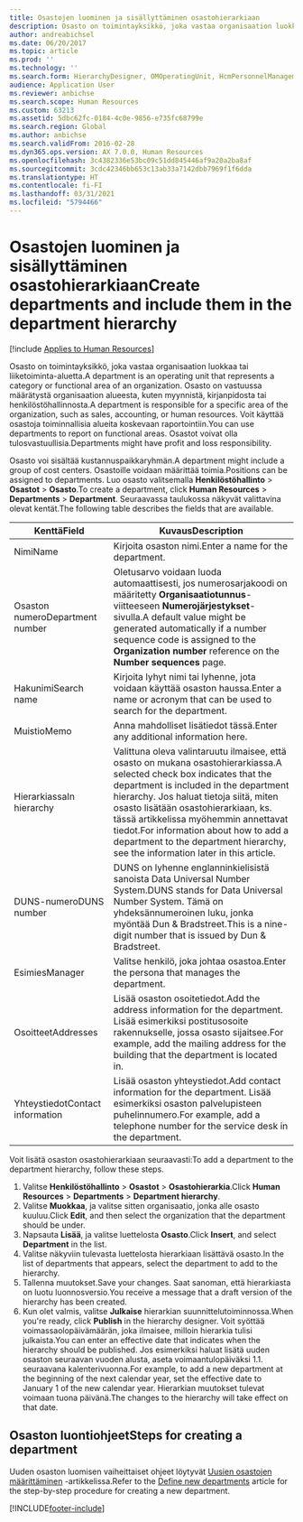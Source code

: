 ```yaml
---
title: Osastojen luominen ja sisällyttäminen osastohierarkiaan
description: Osasto on toimintayksikkö, joka vastaa organisaation luokkaa tai liiketoiminta-aluetta. Osasto on vastuussa määrätystä organisaation alueesta, kuten myynnistä, kirjanpidosta tai henkilöstöhallinnosta. Voit käyttää osastoja toiminnallisia alueita koskevaan raportointiin. Osastot voivat olla tulosvastuullisia.
author: andreabichsel
ms.date: 06/20/2017
ms.topic: article
ms.prod: ''
ms.technology: ''
ms.search.form: HierarchyDesigner, OMOperatingUnit, HcmPersonnelManagementWorkspace
audience: Application User
ms.reviewer: anbichse
ms.search.scope: Human Resources
ms.custom: 63213
ms.assetid: 5dbc62fc-0184-4c0e-9856-e735fc68799e
ms.search.region: Global
ms.author: anbichse
ms.search.validFrom: 2016-02-28
ms.dyn365.ops.version: AX 7.0.0, Human Resources
ms.openlocfilehash: 3c4382336e53bc09c51dd845446af9a20a2ba8af
ms.sourcegitcommit: 3cdc42346bb653c13ab33a7142dbb7969f1f6dda
ms.translationtype: HT
ms.contentlocale: fi-FI
ms.lasthandoff: 03/31/2021
ms.locfileid: "5794466"
---
```

# <a name="create-departments-and-include-them-in-the-department-hierarchy"></a><span data-ttu-id="a6bcb-106">Osastojen luominen ja sisällyttäminen osastohierarkiaan</span><span class="sxs-lookup"><span data-stu-id="a6bcb-106">Create departments and include them in the department hierarchy</span></span>

[!include [Applies to Human Resources](../includes/applies-to-hr.md)]

<span data-ttu-id="a6bcb-107">Osasto on toimintayksikkö, joka vastaa organisaation luokkaa tai liiketoiminta-aluetta.</span><span class="sxs-lookup"><span data-stu-id="a6bcb-107">A department is an operating unit that represents a category or functional area of an organization.</span></span> <span data-ttu-id="a6bcb-108">Osasto on vastuussa määrätystä organisaation alueesta, kuten myynnistä, kirjanpidosta tai henkilöstöhallinnosta.</span><span class="sxs-lookup"><span data-stu-id="a6bcb-108">A department is responsible for a specific area of the organization, such as sales, accounting, or human resources.</span></span> <span data-ttu-id="a6bcb-109">Voit käyttää osastoja toiminnallisia alueita koskevaan raportointiin.</span><span class="sxs-lookup"><span data-stu-id="a6bcb-109">You can use departments to report on functional areas.</span></span> <span data-ttu-id="a6bcb-110">Osastot voivat olla tulosvastuullisia.</span><span class="sxs-lookup"><span data-stu-id="a6bcb-110">Departments might have profit and loss responsibility.</span></span>

<span data-ttu-id="a6bcb-111">Osasto voi sisältää kustannuspaikkaryhmän.</span><span class="sxs-lookup"><span data-stu-id="a6bcb-111">A department might include a group of cost centers.</span></span> <span data-ttu-id="a6bcb-112">Osastoille voidaan määrittää toimia.</span><span class="sxs-lookup"><span data-stu-id="a6bcb-112">Positions can be assigned to departments.</span></span> <span data-ttu-id="a6bcb-113">Luo osasto valitsemalla **Henkilöstöhallinto** &gt; **Osastot** &gt; **Osasto**.</span><span class="sxs-lookup"><span data-stu-id="a6bcb-113">To create a department, click **Human Resources** &gt; **Departments** &gt; **Department**.</span></span> <span data-ttu-id="a6bcb-114">Seuraavassa taulukossa näkyvät valittavina olevat kentät.</span><span class="sxs-lookup"><span data-stu-id="a6bcb-114">The following table describes the fields that are available.</span></span>

| <span data-ttu-id="a6bcb-115">Kenttä</span><span class="sxs-lookup"><span data-stu-id="a6bcb-115">Field</span></span>               | <span data-ttu-id="a6bcb-116">Kuvaus</span><span class="sxs-lookup"><span data-stu-id="a6bcb-116">Description</span></span>                                                                                                                                                                                                       |
|---------------------|-------------------------------------------------------------------------------------------------------------------------------------------------------------------------------------------------------------------|
| <span data-ttu-id="a6bcb-117">Nimi</span><span class="sxs-lookup"><span data-stu-id="a6bcb-117">Name</span></span>                | <span data-ttu-id="a6bcb-118">Kirjoita osaston nimi.</span><span class="sxs-lookup"><span data-stu-id="a6bcb-118">Enter a name for the department.</span></span>                                                                                                                                                                                  |
| <span data-ttu-id="a6bcb-119">Osaston numero</span><span class="sxs-lookup"><span data-stu-id="a6bcb-119">Department number</span></span>   | <span data-ttu-id="a6bcb-120">Oletusarvo voidaan luoda automaattisesti, jos numerosarjakoodi on määritetty **Organisaatiotunnus**-viitteeseen **Numerojärjestykset**-sivulla.</span><span class="sxs-lookup"><span data-stu-id="a6bcb-120">A default value might be generated automatically if a number sequence code is assigned to the **Organization number** reference on the **Number sequences** page.</span></span>                                                 |
| <span data-ttu-id="a6bcb-121">Hakunimi</span><span class="sxs-lookup"><span data-stu-id="a6bcb-121">Search name</span></span>         | <span data-ttu-id="a6bcb-122">Kirjoita lyhyt nimi tai lyhenne, jota voidaan käyttää osaston haussa.</span><span class="sxs-lookup"><span data-stu-id="a6bcb-122">Enter a name or acronym that can be used to search for the department.</span></span>                                                                                                                                            |
| <span data-ttu-id="a6bcb-123">Muistio</span><span class="sxs-lookup"><span data-stu-id="a6bcb-123">Memo</span></span>                | <span data-ttu-id="a6bcb-124">Anna mahdolliset lisätiedot tässä.</span><span class="sxs-lookup"><span data-stu-id="a6bcb-124">Enter any additional information here.</span></span>                                                                                                                                                                            |
| <span data-ttu-id="a6bcb-125">Hierarkiassa</span><span class="sxs-lookup"><span data-stu-id="a6bcb-125">In hierarchy</span></span>        | <span data-ttu-id="a6bcb-126">Valittuna oleva valintaruutu ilmaisee, että osasto on mukana osastohierarkiassa.</span><span class="sxs-lookup"><span data-stu-id="a6bcb-126">A selected check box indicates that the department is included in the department hierarchy.</span></span> <span data-ttu-id="a6bcb-127">Jos haluat tietoja siitä, miten osasto lisätään osastohierarkiaan, ks. tässä artikkelissa myöhemmin annettavat tiedot.</span><span class="sxs-lookup"><span data-stu-id="a6bcb-127">For information about how to add a department to the department hierarchy, see the information later in this article.</span></span> |
| <span data-ttu-id="a6bcb-128">DUNS-numero</span><span class="sxs-lookup"><span data-stu-id="a6bcb-128">DUNS number</span></span>         | <span data-ttu-id="a6bcb-129">DUNS on lyhenne englanninkielisistä sanoista Data Universal Number System.</span><span class="sxs-lookup"><span data-stu-id="a6bcb-129">DUNS stands for Data Universal Number System.</span></span> <span data-ttu-id="a6bcb-130">Tämä on yhdeksännumeroinen luku, jonka myöntää Dun & Bradstreet.</span><span class="sxs-lookup"><span data-stu-id="a6bcb-130">This is a nine-digit number that is issued by Dun & Bradstreet.</span></span>                                                                                                     |
| <span data-ttu-id="a6bcb-131">Esimies</span><span class="sxs-lookup"><span data-stu-id="a6bcb-131">Manager</span></span>             | <span data-ttu-id="a6bcb-132">Valitse henkilö, joka johtaa osastoa.</span><span class="sxs-lookup"><span data-stu-id="a6bcb-132">Enter the persona that manages the department.</span></span>                                                                                                                                                                    |
| <span data-ttu-id="a6bcb-133">Osoitteet</span><span class="sxs-lookup"><span data-stu-id="a6bcb-133">Addresses</span></span>           | <span data-ttu-id="a6bcb-134">Lisää osaston osoitetiedot.</span><span class="sxs-lookup"><span data-stu-id="a6bcb-134">Add the address information for the department.</span></span> <span data-ttu-id="a6bcb-135">Lisää esimerkiksi postitusosoite rakennukselle, jossa osasto sijaitsee.</span><span class="sxs-lookup"><span data-stu-id="a6bcb-135">For example, add the mailing address for the building that the department is located in.</span></span>                                                                          |
| <span data-ttu-id="a6bcb-136">Yhteystiedot</span><span class="sxs-lookup"><span data-stu-id="a6bcb-136">Contact information</span></span> | <span data-ttu-id="a6bcb-137">Lisää osaston yhteystiedot.</span><span class="sxs-lookup"><span data-stu-id="a6bcb-137">Add contact information for the department.</span></span> <span data-ttu-id="a6bcb-138">Lisää esimerkiksi osaston palvelupisteen puhelinnumero.</span><span class="sxs-lookup"><span data-stu-id="a6bcb-138">For example, add a telephone number for the service desk in the department.</span></span>                                                                                           |

<span data-ttu-id="a6bcb-139">Voit lisätä osaston osastohierarkiaan seuraavasti:</span><span class="sxs-lookup"><span data-stu-id="a6bcb-139">To add a department to the department hierarchy, follow these steps.</span></span>

1.  <span data-ttu-id="a6bcb-140">Valitse **Henkilöstöhallinto** &gt; **Osastot** &gt; **Osastohierarkia**.</span><span class="sxs-lookup"><span data-stu-id="a6bcb-140">Click **Human Resources** &gt; **Departments** &gt; **Department hierarchy**.</span></span>
2.  <span data-ttu-id="a6bcb-141">Valitse **Muokkaa**, ja valitse sitten organisaatio, jonka alle osasto kuuluu.</span><span class="sxs-lookup"><span data-stu-id="a6bcb-141">Click **Edit**, and then select the organization that the department should be under.</span></span>
3.  <span data-ttu-id="a6bcb-142">Napsauta **Lisää**, ja valitse luettelosta **Osasto**.</span><span class="sxs-lookup"><span data-stu-id="a6bcb-142">Click **Insert**, and select **Department** in the list.</span></span>
4.  <span data-ttu-id="a6bcb-143">Valitse näkyviin tulevasta luettelosta hierarkiaan lisättävä osasto.</span><span class="sxs-lookup"><span data-stu-id="a6bcb-143">In the list of departments that appears, select the department to add to the hierarchy.</span></span>
5.  <span data-ttu-id="a6bcb-144">Tallenna muutokset.</span><span class="sxs-lookup"><span data-stu-id="a6bcb-144">Save your changes.</span></span> <span data-ttu-id="a6bcb-145">Saat sanoman, että hierarkiasta on luotu luonnosversio.</span><span class="sxs-lookup"><span data-stu-id="a6bcb-145">You receive a message that a draft version of the hierarchy has been created.</span></span>
6.  <span data-ttu-id="a6bcb-146">Kun olet valmis, valitse **Julkaise** hierarkian suunnittelutoiminnossa.</span><span class="sxs-lookup"><span data-stu-id="a6bcb-146">When you're ready, click **Publish** in the hierarchy designer.</span></span> <span data-ttu-id="a6bcb-147">Voit syöttää voimassaolopäivämäärän, joka ilmaisee, milloin hierarkia tulisi julkaista.</span><span class="sxs-lookup"><span data-stu-id="a6bcb-147">You can enter an effective date that indicates when the hierarchy should be published.</span></span> <span data-ttu-id="a6bcb-148">Jos esimerkiksi haluat lisätä uuden osaston seuraavan vuoden alusta, aseta voimaantulopäiväksi 1.1. seuraavana kalenterivuonna.</span><span class="sxs-lookup"><span data-stu-id="a6bcb-148">For example, to add a new department at the beginning of the next calendar year, set the effective date to January 1 of the new calendar year.</span></span> <span data-ttu-id="a6bcb-149">Hierarkian muutokset tulevat voimaan tuona päivänä.</span><span class="sxs-lookup"><span data-stu-id="a6bcb-149">The changes to the hierarchy will take effect on that date.</span></span>

## <a name="steps-for-creating-a-department"></a><span data-ttu-id="a6bcb-150">Osaston luontiohjeet</span><span class="sxs-lookup"><span data-stu-id="a6bcb-150">Steps for creating a department</span></span>
<span data-ttu-id="a6bcb-151">Uuden osaston luomisen vaiheittaiset ohjeet löytyvät [Uusien osastojen määrittäminen](../fin-and-ops/hr/tasks/define-new-departments.md) -artikkelissa.</span><span class="sxs-lookup"><span data-stu-id="a6bcb-151">Refer to the [Define new departments](../fin-and-ops/hr/tasks/define-new-departments.md) article for the step-by-step procedure for creating a new department.</span></span> 


[!INCLUDE[footer-include](../includes/footer-banner.md)]